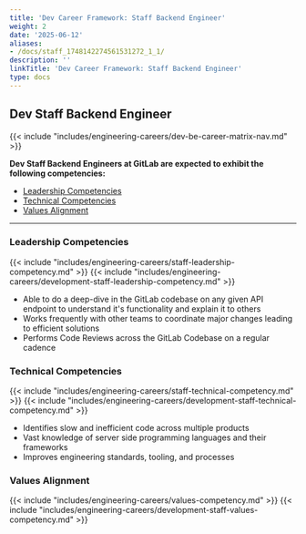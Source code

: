 ```yaml
---
title: 'Dev Career Framework: Staff Backend Engineer'
weight: 2
date: '2025-06-12'
aliases:
- /docs/staff_1748142274561531272_1_1/
description: ''
linkTitle: 'Dev Career Framework: Staff Backend Engineer'
type: docs
---
```


## Dev Staff Backend Engineer

{{< include "includes/engineering-careers/dev-be-career-matrix-nav.md" >}}

**Dev Staff Backend Engineers at GitLab are expected to exhibit the following competencies:**

- [Leadership Competencies](#leadership-competencies)
- [Technical Competencies](#technical-competencies)
- [Values Alignment](#values-alignment)

---

### Leadership Competencies

{{< include "includes/engineering-careers/staff-leadership-competency.md" >}}
{{< include "includes/engineering-careers/development-staff-leadership-competency.md" >}}

- Able to do a deep-dive in the GitLab codebase on any given API endpoint to understand it's functionality and explain it to others
- Works frequently with other teams to coordinate major changes leading to efficient solutions
- Performs Code Reviews across the GitLab Codebase on a regular cadence

### Technical Competencies

{{< include "includes/engineering-careers/staff-technical-competency.md" >}}
{{< include "includes/engineering-careers/development-staff-technical-competency.md" >}}

- Identifies slow and inefficient code across multiple products
- Vast knowledge of server side programming languages and their frameworks
- Improves engineering standards, tooling, and processes

### Values Alignment

{{< include "includes/engineering-careers/values-competency.md" >}}
{{< include "includes/engineering-careers/development-staff-values-competency.md" >}}
